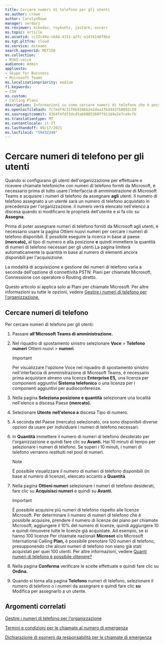 ```yaml
---
title: Cercare numeri di telefono per gli utenti
ms.author: crowe
author: CarolynRowe
manager: serdars
ms.reviewer: mikedav, roykuntz, jastark, oscarr
ms.topic: article
ms.assetid: cc22c49a-c644-4151-a2fc-a1474148f8ba
ms.tgt.pltfrm: cloud
ms.service: msteams
search.appverid: MET150
ms.collection:
- M365-voice
audience: Admin
appliesto:
- Skype for Business
- Microsoft Teams
ms.localizationpriority: medium
f1.keywords:
- CSH
ms.custom:
- Calling Plans
description: Informazioni su come cercare numeri di telefono che è possibile assegnare agli utenti, in base al paese o all'area geografica e alla città, e specificare la quantità di numeri necessaria.
ms.openlocfilehash: fc7edf9c31f0b934bb2e1dea2fb44437b8092c59
ms.sourcegitcommit: 9364f4fdf3dcd5ab6805360ff913d4e2e7ca9cfb
ms.translationtype: MT
ms.contentlocale: it-IT
ms.lasthandoff: 09/17/2021
ms.locfileid: "59432248"
---
```

# <a name="search-for-telephone-numbers-for-users"></a>Cercare numeri di telefono per gli utenti

Quando si configurano gli utenti dell'organizzazione per effettuare e ricevere chiamate telefoniche con numeri di telefono forniti da Microsoft, è necessario prima di tutto usare l'interfaccia di amministrazione di Microsoft Teams e acquisire i numeri di telefono da assegnare **agli** utenti. Il numero di telefono assegnato a un utente sarà un numero di telefono acquistato in precedenza per l'organizzazione. il numero verrà elencato nell'elenco a discesa quando si modificano le proprietà dell'utente e si fa clic su **Assegna**.
  
Prima di poter assegnare numeri di telefono forniti da  Microsoft agli utenti, è necessario usare la pagina Ottieni nuovi numeri per cercare i numeri di telefono disponibili. È possibile eseguire la ricerca in base al paese **(mercato),** al tipo di numero e alla posizione **e** quindi immettere la quantità di numeri di telefono necessari per gli utenti.La pagina limiterà automaticamente la quantità in base al numero di elementi ancora disponibili per l'acquisizione. 

La modalità di acquisizione e gestione dei numeri di telefono varia a seconda dell'opzione di connettività PSTN: Piani per chiamate Microsoft, Connessione con operatore o Routing diretto. 

Questo articolo si applica solo ai Piani per chiamate Microsoft. Per altre informazioni su tutte le opzioni, vedere [Gestire i numeri di telefono per l'organizzazione.](/microsoftteams/manage-phone-numbers-landing-page)


  
## <a name="search-for-telephone-numbers"></a>Cercare numeri di telefono

Per cercare numeri di telefono per gli utenti: 
  
1. Passare **all'Microsoft Teams di amministrazione.**

2. Nel riquadro di spostamento sinistro selezionare **Voce**  >  **Telefono numeri** Ottieni nuovi  >  **numeri**.
  
    > [!IMPORTANT]
    > Per visualizzare l'opzione Voce nel riquadro di spostamento sinistro nell'interfaccia di amministrazione di Microsoft Teams, è necessario prima acquistare almeno una licenza  **Enterprise E5,** una licenza per componenti aggiuntivi  **Sistema telefonico** o una licenza per i componenti aggiuntivi per audioconferenze.  

3. Nella pagina **Seleziona posizione e quantità** selezionare una località nell'elenco a discesa Paese **(mercato).**

4. Selezionare **Utente** **nell'elenco a** discesa Tipo di numero.

5. A seconda del Paese (mercato) selezionato, ora sono disponibili diverse opzioni da usare per individuare i numeri di telefono necessari.  

6. In **Quantità** immettere il numero di numeri di telefono desiderato per l'organizzazione e quindi fare clic su **Avanti.** Hai 10 minuti di tempo per selezionare i numeri di telefono. Se superi i 10 minuti, i numeri di telefono verranno restituiti nel pool di numeri.

    > [!NOTE]
    > È possibile visualizzare il numero di numeri di telefono disponibili (in base al numero di licenze), elencato accanto a **Quantità**. 
  
8. Nella pagina **Ottieni numeri** selezionare i numeri di telefono desiderati, fare clic su **Acquisisci numeri** e quindi su **Avanti.**

    > [!IMPORTANT]
    > È possibile acquisire più numeri di telefono rispetto alle licenze Microsoft. Per determinare il numero di numeri di telefono che è possibile acquisire, prendere il numero di licenze del piano per chiamate Microsoft, aggiungere il 10% del numero di licenze, quindi aggiungere 10 e quindi rimuovere tutte le licenze già acquistate. Ad esempio, se si hanno 100 licenze Per chiamate nazionali **Microsot** e/o Microsoft International Calling **Plan,** è possibile prenotare 120 numeri di telefono, presupponendo che alcuni numeri di telefono non siano già stati acquistati per quei 100 utenti. Per altre informazioni, vedere [Quanti numeri di telefono è possibile ottenere?](./how-many-phone-numbers-can-you-get.md)

9. Nella pagina **Conferma** verificare le scelte effettuate e quindi fare clic su **Ordina.**

10. Quando si torna alla pagina **Telefono** numeri di telefono, selezionare il numero di telefono o i numeri da assegnare e quindi fare clic **su** Modifica per assegnarlo a un utente.  

## <a name="related-topics"></a>Argomenti correlati

[Gestire i numeri di telefono per l'organizzazione](manage-phone-numbers-landing-page.md)

[Termini e condizioni per le chiamate al numero di emergenza](./emergency-calling-terms-and-conditions.md)

[Dichiarazione di esonero da responsabilità per le chiamate di emergenza](https://github.com/MicrosoftDocs/OfficeDocs-SkypeForBusiness/blob/live/Teams/downloads/emergency-calling/emergency-calling-label-(en-us)-(v.1.0).zip?raw=true)